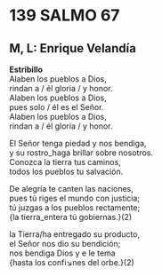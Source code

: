 # 139 SALMO 67

## M, L: Enrique Velandía

**Estribillo**  
Alaben los pueblos a Dios,  
rindan a / él gloria / y honor.  
Alaben los pueblos a Dios,  
pues solo / él es el Señor.  
Alaben los pueblos a Dios,  
rindan a / él gloria / y honor.  

El Señor tenga piedad y nos bendiga,  
y su rostro_haga brillar sobre nosotros.  
Conozca la tierra tus caminos,  
todos los pueblos tu salvación.  

De alegría te canten las naciones,  
pues tú riges el mundo con justicia;  
tú juzgas a los pueblos rectamente;  
{la tierra_entera tú gobiernas.}(2)  

la Tierra/ha entregado su producto,  
el Señor nos dio su bendición;  
nos bendiga Dios y e le tema  
{hasta los confi↘nes del orbe.}(2)  

